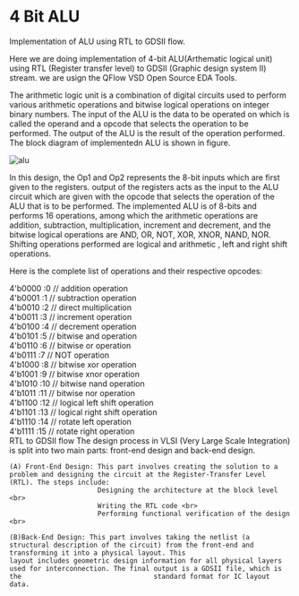 # 4 Bit ALU
Implementation of ALU using RTL to GDSII flow.

Here we are doing implementation of 4-bit ALU(Arthematic logical unit) using RTL (Register
transfer level) to GDSII (Graphic design system II) stream. we are usign the QFlow VSD Open Source EDA Tools.

The arithmetic logic unit is a combination of digital circuits used to perform various arithmetic operations and bitwise logical operations on integer binary numbers. The input of the ALU is the data to be operated on which is called the operand and a opcode that selects the operation to be performed. The output of the ALU is the result of the operation performed. The block diagram of implementedn ALU is shown in figure. 

![alu](https://github.com/user-attachments/assets/fb1c06f8-7145-41d2-86a0-e75ded416650)

In this design, the Op1 and Op2 represents the 8-bit inputs which are first given to the registers. output of the registers acts as the input to the ALU circuit which are given with the opcode that selects the operation of the ALU that is to be performed. The implemented ALU is of 8-bits and performs 16 operations, among which the arithmetic operations are addition, subtraction, multiplication, increment and decrement, and the bitwise logical operations are AND, OR, NOT, XOR, XNOR, NAND, NOR. Shifting operations performed are logical and arithmetic , left and right shift operations.

Here is the complete list of operations and their respective opcodes:

4'b0000 :0 // addition operation  <br>
4'b0001 :1 // subtraction operation <br>
4'b0010 :2 // direct multiplication <br>
4'b0011 :3 // increment operation <br>
4'b0100 :4 // decrement operation <br>
4'b0101 :5 // bitwise and operation <br>
4'b0110 :6 // bitwise or operation <br>
4'b0111 :7 // NOT operation <br>
4'b1000 :8 // bitwise xor operation <br>
4'b1001 :9 // bitwise xnor operation <br>
4'b1010 :10 // bitwise nand operation <br>
4'b1011 :11 // bitwise nor operation <br>
4'b1100 :12 // logical left shift operation <br>
4'b1101 :13 // logical right shift operation <br>
4'b1110 :14 // rotate left operation <br>
4'b1111 :15 // rotate right operation <br>
                                                    RTL to GDSII flow
The design process in VLSI (Very Large Scale Integration) is split into two main parts: front-end design and back-end design.

    (A) Front-End Design: This part involves creating the solution to a problem and designing the circuit at the Register-Transfer Level (RTL). The steps include:
                          Designing the architecture at the block level <br>
                          Writing the RTL code <br>
                          Performing functional verification of the design <br>
                          
    (B)Back-End Design: This part involves taking the netlist (a structural description of the circuit) from the front-end and transforming it into a physical layout. This                           layout includes geometric design information for all physical layers used for interconnection. The final output is a GDSII file, which is the                                 standard format for IC layout data.
